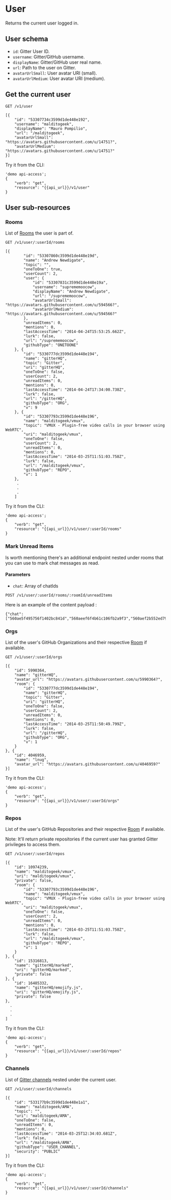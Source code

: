 # User

Returns the current user logged in.

## User schema

- `id`: Gitter User ID.
- `username`: Gitter/GitHub username.
- `displayName`: Gitter/GitHub user real name.
- `url`: Path to the user on Gitter.
- `avatarUrlSmall`: User avatar URI (small).
- `avatarUrlMedium`: User avatar URI (medium).

## Get the current user

```
GET /v1/user
```

```
[{
    "id": "53307734c3599d1de448e192",
    "username": "malditogeek",
    "displayName": "Mauro Pompilio",
    "url": "/malditogeek",
    "avatarUrlSmall": "https://avatars.githubusercontent.com/u/14751?",
    "avatarUrlMedium": "https://avatars.githubusercontent.com/u/14751?"
}]
```

Try it from the CLI:
```
'demo api-access';
{
    "verb": "get",
    "resource": "{{api_url}}/v1/user"
}
```

## User sub-resources

### Rooms

List of [Rooms](rooms-resource) the user is part of.

```
GET /v1/user/:userId/rooms
```

```
[{
        "id": "53307860c3599d1de448e19d",
        "name": "Andrew Newdigate",
        "topic": "",
        "oneToOne": true,
        "userCount": 2,
        "user": {
            "id": "53307831c3599d1de448e19a",
            "username": "suprememoocow",
            "displayName": "Andrew Newdigate",
            "url": "/suprememoocow",
            "avatarUrlSmall": "https://avatars.githubusercontent.com/u/594566?",
            "avatarUrlMedium": "https://avatars.githubusercontent.com/u/594566?"
        },
        "unreadItems": 0,
        "mentions": 0,
        "lastAccessTime": "2014-04-24T15:53:25.662Z",
        "lurk": false,
        "url": "/suprememoocow",
        "githubType": "ONETOONE"
    }, {
        "id": "5330777dc3599d1de448e194",
        "name": "gitterHQ",
        "topic": "Gitter",
        "uri": "gitterHQ",
        "oneToOne": false,
        "userCount": 2,
        "unreadItems": 0,
        "mentions": 0,
        "lastAccessTime": "2014-04-24T17:34:00.738Z",
        "lurk": false,
        "url": "/gitterHQ",
        "githubType": "ORG",
        "v": 9
    }, {
        "id": "53307793c3599d1de448e196",
        "name": "malditogeek/vmux",
        "topic": "VMUX - Plugin-free video calls in your browser using WebRTC",
        "uri": "malditogeek/vmux",
        "oneToOne": false,
        "userCount": 2,
        "unreadItems": 0,
        "mentions": 0,
        "lastAccessTime": "2014-03-25T11:51:03.758Z",
        "lurk": false,
        "url": "/malditogeek/vmux",
        "githubType": "REPO",
        "v": 1
    },
     .
     .
     .
    ]
```

Try it from the CLI:
```
'demo api-access';
{
    "verb": "get",
    "resource": "{{api_url}}/v1/user/:userId/rooms"
}
```

### Mark Unread Items

Is worth mentioning there's an additional endpoint nested under rooms that you can use to mark chat messages as read.

#### Parameters

- `chat`: Array of chatIds

```
POST /v1/user/:userId/rooms/:roomId/unreadItems
```

Here is an example of the content payload :

```
{"chat":["560ae5f495756f1402bc841d","560aeef6f4b61c106fb2a9f3","560aef2b552ed7913279df52","560aef4f081f3a9c044d7d61","560aef66081f3a9c044d7d67","560b167a967c1bad7852bc57"]}
```

### Orgs

List of the user's GitHub Organizations and their respective [Room](rooms-resource) if available.

```
GET /v1/user/:userId/orgs
```

```
[{
    "id": 5990364,
    "name": "gitterHQ",
    "avatar_url": "https://avatars.githubusercontent.com/u/5990364?",
    "room": {
        "id": "5330777dc3599d1de448e194",
        "name": "gitterHQ",
        "topic": "Gitter",
        "uri": "gitterHQ",
        "oneToOne": false,
        "userCount": 2,
        "unreadItems": 0,
        "mentions": 0,
        "lastAccessTime": "2014-03-25T11:50:49.799Z",
        "lurk": false,
        "url": "/gitterHQ",
        "githubType": "ORG",
        "v": 1
    }
}, {
    "id": 4046959,
    "name": "lnug",
    "avatar_url": "https://avatars.githubusercontent.com/u/4046959?"
}]
```

Try it from the CLI:
```
'demo api-access';
{
    "verb": "get",
    "resource": "{{api_url}}/v1/user/:userId/orgs"
}
```


### Repos

List of the user's GitHub Repositories and their respective [Room](rooms-resource) if available.

Note: It'll return private repositories if the current user has granted Gitter privileges to access them.

```
GET /v1/user/:userId/repos
```

```
[{
    "id": 10974239,
    "name": "malditogeek/vmux",
    "uri": "malditogeek/vmux",
    "private": false,
    "room": {
        "id": "53307793c3599d1de448e196",
        "name": "malditogeek/vmux",
        "topic": "VMUX - Plugin-free video calls in your browser using WebRTC",
        "uri": "malditogeek/vmux",
        "oneToOne": false,
        "userCount": 2,
        "unreadItems": 0,
        "mentions": 0,
        "lastAccessTime": "2014-03-25T11:51:03.758Z",
        "lurk": false,
        "url": "/malditogeek/vmux",
        "githubType": "REPO",
        "v": 1
    }
}, {
    "id": 15316813,
    "name": "gitterHQ/marked",
    "uri": "gitterHQ/marked",
    "private": false
}, {
    "id": 16485332,
    "name": "gitterHQ/emojify.js",
    "uri": "gitterHQ/emojify.js",
    "private": false
},
  .
  .
  .
]
```

Try it from the CLI:
```
'demo api-access';
{
    "verb": "get",
    "resource": "{{api_url}}/v1/user/:userId/repos"
}
```


### Channels

List of [Gitter channels](room-resource) nested under the current user.

```
GET /v1/user/:userId/channels
```
```
[{
    "id": "533177b9c3599d1de448e1a1",
    "name": "malditogeek/AMA",
    "topic": "",
    "uri": "malditogeek/AMA",
    "oneToOne": false,
    "unreadItems": 0,
    "mentions": 0,
    "lastAccessTime": "2014-03-25T12:34:03.681Z",
    "lurk": false,
    "url": "/malditogeek/AMA",
    "githubType": "USER_CHANNEL",
    "security": "PUBLIC"
}]
```

Try it from the CLI:
```
'demo api-access';
{
    "verb": "get",
    "resource": "{{api_url}}/v1/user/:userId/channels"
}
```

